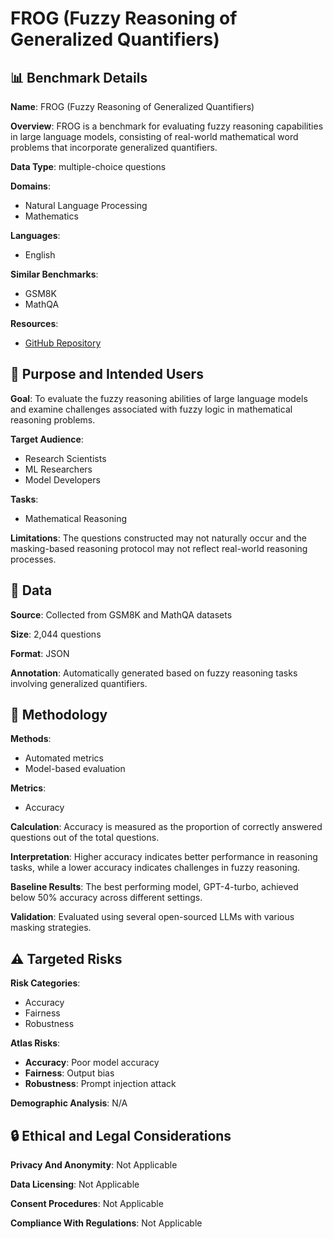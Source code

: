 # FROG (Fuzzy Reasoning of Generalized Quantifiers)

## 📊 Benchmark Details

**Name**: FROG (Fuzzy Reasoning of Generalized Quantifiers)

**Overview**: FROG is a benchmark for evaluating fuzzy reasoning capabilities in large language models, consisting of real-world mathematical word problems that incorporate generalized quantifiers.

**Data Type**: multiple-choice questions

**Domains**:
- Natural Language Processing
- Mathematics

**Languages**:
- English

**Similar Benchmarks**:
- GSM8K
- MathQA

**Resources**:
- [GitHub Repository](https://github.com/Nativeatom/FRoG)

## 🎯 Purpose and Intended Users

**Goal**: To evaluate the fuzzy reasoning abilities of large language models and examine challenges associated with fuzzy logic in mathematical reasoning problems.

**Target Audience**:
- Research Scientists
- ML Researchers
- Model Developers

**Tasks**:
- Mathematical Reasoning

**Limitations**: The questions constructed may not naturally occur and the masking-based reasoning protocol may not reflect real-world reasoning processes.

## 💾 Data

**Source**: Collected from GSM8K and MathQA datasets

**Size**: 2,044 questions

**Format**: JSON

**Annotation**: Automatically generated based on fuzzy reasoning tasks involving generalized quantifiers.

## 🔬 Methodology

**Methods**:
- Automated metrics
- Model-based evaluation

**Metrics**:
- Accuracy

**Calculation**: Accuracy is measured as the proportion of correctly answered questions out of the total questions.

**Interpretation**: Higher accuracy indicates better performance in reasoning tasks, while a lower accuracy indicates challenges in fuzzy reasoning.

**Baseline Results**: The best performing model, GPT-4-turbo, achieved below 50% accuracy across different settings.

**Validation**: Evaluated using several open-sourced LLMs with various masking strategies.

## ⚠️ Targeted Risks

**Risk Categories**:
- Accuracy
- Fairness
- Robustness

**Atlas Risks**:
- **Accuracy**: Poor model accuracy
- **Fairness**: Output bias
- **Robustness**: Prompt injection attack

**Demographic Analysis**: N/A

## 🔒 Ethical and Legal Considerations

**Privacy And Anonymity**: Not Applicable

**Data Licensing**: Not Applicable

**Consent Procedures**: Not Applicable

**Compliance With Regulations**: Not Applicable
